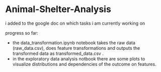 # Animal-Shelter-Analysis

i added to the google doc on which tasks i am currently working on

progress so far: 
  - the data_transformation.ipynb notebook takes the raw data (raw_data.csv), does feature transformations and outputs the transformed data as transformed_data.csv .
  - in the exploratory data analysis notbook there are some plots to visualize distributions and dependencies of the outcome on features.
